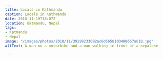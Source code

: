 ```yaml
---
title: Locals in Kathmandu
caption: Locals in Kathmandu
date: 2018-11-19T18:07Z
location: Katmandu, Nepal
tags:
- Katmandu
- Nepal
image: "/images/photos/2018/11/39299233082ac6d6b58103480667a818.jpg"
altText: A man on a motorbike and a man walking in front of a nepalese shop front

---
```

